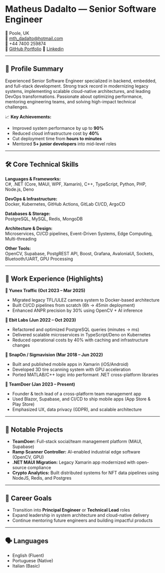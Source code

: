 # Matheus Dadalto — Senior Software Engineer

📍 Poole, UK  
📧 mth_dadalto@hotmail.com  
📱 +44 7400 259874  
🔗 [GitHub Portfolio](https://github.com/mthdadalto)
🔗 [Linkedin]([https://github.com/mthdadalto](https://www.linkedin.com/in/matheus-dadalto-2bb60668/))

---

## 🔹 Profile Summary

Experienced Senior Software Engineer specialized in backend, embedded, and full-stack development. Strong track record in modernizing legacy systems, implementing scalable cloud-native architectures, and leading DevOps transformations. Passionate about optimizing performance, mentoring engineering teams, and solving high-impact technical challenges.

📈 **Key Achievements:**
- Improved system performance by up to **90%**
- Reduced cloud infrastructure cost by **40%**
- Cut deployment time from **hours to minutes**
- Mentored **5+ junior developers** into mid-level roles

---

## 🛠️ Core Technical Skills

**Languages & Frameworks:**  
C#, .NET (Core, MAUI, WPF, Xamarin), C++, TypeScript, Python, PHP, Node.js, Deno

**DevOps & Infrastructure:**  
Docker, Kubernetes, GitHub Actions, GitLab CI/CD, ArgoCD

**Databases & Storage:**  
PostgreSQL, MySQL, Redis, MongoDB

**Architecture & Design:**  
Microservices, CI/CD pipelines, Event-Driven Systems, Edge Computing, Multi-threading

**Other Tools:**  
OpenCV, Supabase, PostgREST API, Boost, Grafana, AvaloniaUI, Sockets, Bluetooth/UART, GPU Processing

---

## 💼 Work Experience (Highlights)

**🔹 Yunex Traffic (Oct 2023 – Mar 2025)**  
- Migrated legacy TFL/ULEZ camera system to Docker-based architecture  
- Built CI/CD pipelines from scratch (6h → 45min deployment)  
- Enhanced ANPR precision by 30% using OpenCV + AI inference  

**🔹 Ebit Labs (Jun 2022 – Oct 2023)**  
- Refactored and optimized PostgreSQL queries (minutes → ms)  
- Delivered scalable microservices in TypeScript/Deno on Kubernetes  
- Reduced operational costs by 40% with caching and infrastructure changes  

**🔹 SnapOn / Sigmavision (Mar 2018 – Jun 2022)**  
- Built and published mobile apps in Xamarin (iOS/Android)  
- Developed 3D tire scanning system with GPU acceleration  
- Ported MATLAB/C++ logic into performant .NET cross-platform libraries  

**🔹 TeamDoer (Jan 2023 – Present)**  
- Founder & tech lead of a cross-platform team management app  
- Used Blazor, Supabase, and CI/CD to ship mobile apps (App Store & Play Store)  
- Emphasized UX, data privacy (GDPR), and scalable architecture

---

## 🧪 Notable Projects

- **TeamDoer:** Full-stack social/team management platform (MAUI, Supabase)  
- **Ramp Scanner Controller:** AI-enabled industrial edge software (OpenCV, GPU)  
- **.NET MAUI Migration:** Legacy Xamarin app modernized with open-source compliance  
- **Crypto Analytics:** Built distributed systems for NFT data pipelines using NodeJS, Redis, and Postgres

---

## 🎯 Career Goals

- Transition into **Principal Engineer** or **Technical Lead** roles  
- Expand leadership in system architecture and cloud-native delivery  
- Continue mentoring future engineers and building impactful products  

---

## 🗣️ Languages

- English (Fluent)  
- Portuguese (Native)  
- Italian (Basic)
